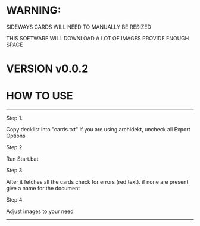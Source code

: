 # WARNING:

SIDEWAYS CARDS WILL NEED TO MANUALLY BE RESIZED

THIS SOFTWARE WILL DOWNLOAD A LOT OF IMAGES 
PROVIDE ENOUGH SPACE

# VERSION v0.0.2



# HOW TO USE
----------

Step 1.
 
Copy decklist into "cards.txt"
if you are using archidekt, uncheck all
Export Options

Step 2.

Run Start.bat

Step 3.

After it fetches all the cards check for
errors (red text). if none are present give a name 
for the document

Step 4. 

Adjust images to your need

----------


